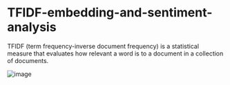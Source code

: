 # TFIDF-embedding-and-sentiment-analysis
TFIDF (term frequency-inverse document frequency) is a statistical measure that evaluates how relevant a word is to a document in a collection of documents. 

![image](https://github.com/hanfei1986/TFIDF-embedding-and-sentiment-analysis/assets/59255164/721d9234-d146-43a9-9e42-915b9c454ead)
